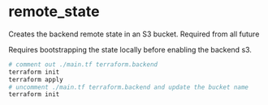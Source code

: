 # remote_state

Creates the backend remote state in an S3 bucket. Required from all future 

Requires bootstrapping the state locally before enabling the backend s3.

```sh
# comment out ./main.tf terraform.backend
terraform init
terraform apply
# uncomment ./main.tf terraform.backend and update the bucket name
terraform init
```
